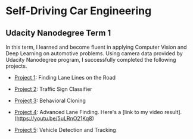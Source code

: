 # Self-Driving Car Engineering
Udacity Nanodegree Term 1 
---
In this term,  I learned and become fluent in applying Computer Vision and Deep Learning on automotive problems. Using camera data provided by Udacity Nanodegree program, I successfully completed the following projects.

 - [Project 1]: Finding Lane Lines on the Road
 - [Project 2]: Traffic Sign Classifier
 - [Project 3]: Behavioral Cloning
 - [Project 4]: Advanced Lane Finding. Here's a [link to my video result].(https://youtu.be/5uLRnO21Kq8)

 - [Project 5]: Vehicle Detection and Tracking


[project 1]:  <https://github.com/hyominchoi/ComputerVision_in_AutonomusVehicleEngineering/tree/master/CarND-LaneLines-P1>
[project 2]: <https://github.com/hyominchoi/ComputerVision_in_AutonomusVehicleEngineering/tree/master/CarND-Traffic-Sign-Classifier-Project>
[project 3]: <https://github.com/hyominchoi/ComputerVision_in_AutonomusVehicleEngineering/tree/master/CarND-Behavioral-Cloning-P3>
[project 4]: < https://github.com/hyominchoi/ComputerVision_in_AutonomusVehicleEngineering/tree/master/CarND-Advanced-Lane-Lines>
[project 5]: <https://github.com/hyominchoi/ComputerVision_in_AutonomusVehicleEngineering/tree/master/CarND-Vehicle-Detection>

